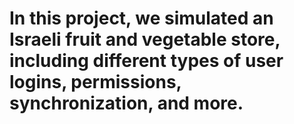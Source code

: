 # In this project, we simulated an Israeli fruit and vegetable store, including different types of user logins, permissions, synchronization, and more.
